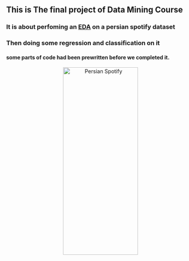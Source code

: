 ## This is The final project of Data Mining Course
### It is about perfoming an <a href="https://en.wikipedia.org/wiki/Exploratory_data_analysis">EDA</a> on a persian spotify dataset
### Then doing some regression and classification on it
#### some parts of code had been prewritten before we completed it.
<div align="center">
<img src="https://www.citypng.com/public/uploads/preview/png-spotify-music-app-logo-11661938608huqzjctei1.png?v=2023063013" height="500" width="200" alt="Persian Spotify" />
</div>
